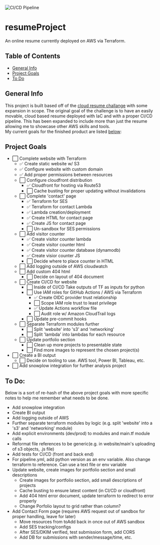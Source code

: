 ![CI/CD Pipeline](https://github.com/zadealfalah/resumeProject/actions/workflows/pipeline.yml/badge.svg)
# resumeProject
An online resume currently deployed on AWS via Terraform.

## Table of Contents
* [General Info](#general-info)
* [Project Goals](#project-goals)
* [To Do](#to-do)

## General Info
This project is built based off of the [cloud resume challange](https://cloudresumechallenge.dev/docs/the-challenge/aws/) with some expansion in scope.
The original goal of the challenge is to have an easily movable, cloud based resume deployed with IaC and with a proper CI/CD pipeline.  This has been
expanded to include more than just the resume allowing me to showcase other AWS skills and tools.  
My current goals for the finished product are listed [below](#project-goals):

## Project Goals
- ⬜️ Complete website with Terraform
  - ✅ Create static website w/ S3
  - ✅ Configure website with custom domain
  - ✅ Add proper permissions between resources
  - ⬜️ Configure cloudfront distribution
    - ✅ Cloudfront for hosting via Route53
    - ⬜️ Cache busting for proper updating without invalidations
  - ⬜️ Complete 'contact' page
    - ✅ Terraform for SES
    - ✅ Terraform for contact Lambda
    - ✅ Lambda creation/deployment
    - ✅ Create HTML for contact page
    - ✅ Create JS for contact page
    - ⬜️ Un-sandbox for SES permissions
  - ⬜️ Add visitor counter
    - ✅ Create visitor counter lambda
    - ✅ Create visitor counter html
    - ✅ Create visitor counter database (dynamodb)
    - ✅ Create visior counter JS
    - ⬜️ Decide where to place counter in HTML
  - ⬜️ Add logging outside of AWS cloudwatch
  - ⬜️ Add custom 404 html
    - ⬜️ Decide on layout of 404 document
  - ⬜️ Create CI/CD for website
    - ⬜️ Inside of CI/CD Take outputs of TF as inputs for python
    - ⬜️ Use IAM roles for GitHub Actions / AWS via Terraform
      - ✅ Create OIDC provider trust relationship
      - ⬜️ Scope IAM role trust to least privilege
      - ✅ Update Actions workflow file
      - ⬜️ Audit role w/ Amazon CloudTrail logs
    - ⬜️ Update pre-commit hooks
  - ⬜️ Separate Terraform modules further
    - ⬜️ Split 'website' into 's3' and 'networking'
    - ⬜️ Split 'lambda' into lambdas for each resource
  - ⬜️ Update portfolio section 
    - ⬜️ Clean up more projects to presentable state
    - ⬜️ Find more images to represent the chosen project(s)
- ⬜️ Create a BI output
  - ⬜️ Decide on tooling to use.  AWS tool, Power BI, Tableau, etc.
- ⬜️ Add snowplow integration for further analysis project

## To Do:
Below is a sort of re-hash of the above project goals with more specific notes to help me remember what needs to be done.

- Add snowplow integration
- Create BI output
- Add logging outside of AWS
- Further separate terraform modules by logic (e.g. split 'website' into a 's3' and 'networking' module)
- Add explicit environments (dev/prod) to modules and main.tf module calls
- Reformat file references to be generic(e.g. in website/main's uploading of s3 objects, .js file)
- Add tests for CI/CD (front and back end)
 - For pipeline.yml, add python version as an env variable.  Also change terraform to reference.  Can use a text file or env variable
- Update website, create images for portfolio section and small descriptions
  - Create images for portfolio section, add small descriptions of projects
  - Cache busting to ensure latest content (in CI/CD or cloudfront)
  - Add 404 html error document, update terraform to redirect to error properly
  - Change Porfolio layout to grid rather than column?
- Add Contact Form page (requires AWS request out of sandbox for proper handling, leave for later)
  - Move resources from toAdd back in once out of AWS sandbox
  - Add SES tracking/configs
  - After SES/DKIM verified, test submission form, add CORS
  - Add DB for submissions with sender/message/time, etc.